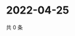 # 2022-04-25

共 0 条

<!-- BEGIN WEIBO -->
<!-- 最后更新时间 Mon Apr 25 2022 23:15:10 GMT+0800 (China Standard Time) -->

<!-- END WEIBO -->
